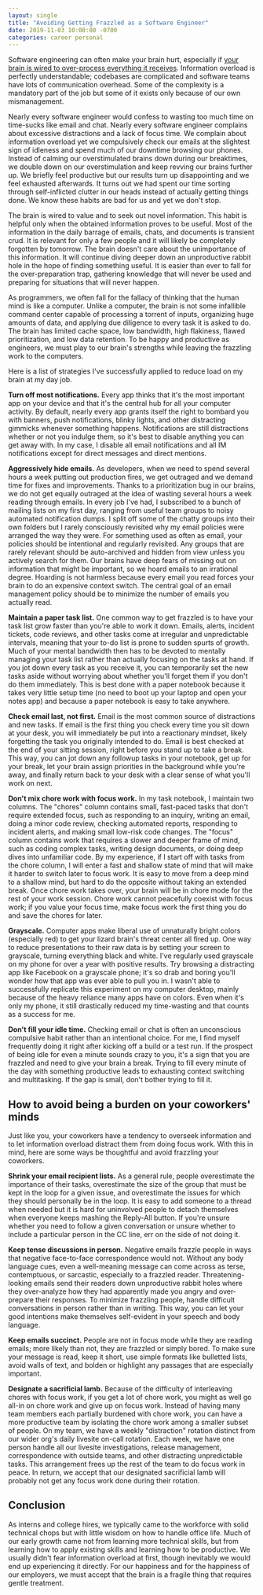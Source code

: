 ```yaml
---
layout: single
title: "Avoiding Getting Frazzled as a Software Engineer"
date: 2019-11-03 10:00:00 -0700
categories: career personal
---
```


Software engineering can often make your brain hurt, especially if [your brain is wired to over-process everything it receives](\blog\highly-sensitive-programmer).
Information overload is perfectly understandable; codebases are complicated and software teams have lots of communication overhead.
Some of the complexity is a mandatory part of the job but some of it exists only because of our own mismanagement.

Nearly every software engineer would confess to wasting too much time on time-sucks like email and chat.
Nearly every software engineer complains about excessive distractions and a lack of focus time.
We complain about information overload yet we compulsively check our emails at the slightest sign of idleness and spend much of our downtime browsing our phones.
Instead of calming our overstimulated brains down during our breaktimes, we double down on our overstimulation and keep revving our brains further up.
We briefly feel productive but our results turn up disappointing and we feel exhausted afterwards.
It turns out we had spent our time sorting through self-inflicted clutter in our heads instead of actually getting things done.
We know these habits are bad for us and yet we don't stop.

The brain is wired to value and to seek out novel information.
This habit is helpful only when the obtained information proves to be useful.
Most of the information in the daily barrage of emails, chats, and documents is transient crud.
It is relevant for only a few people and it will likely be completely forgotten by tomorrow.
The brain doesn't care about the unimportance of this information.
It will continue diving deeper down an unproductive rabbit hole in the hope of finding something useful.
It is easier than ever to fall for the over-preparation trap, gathering knowledge that will never be used and preparing for situations that will never happen.

As programmers, we often fall for the fallacy of thinking that the human mind is like a computer.
Unlike a computer, the brain is not some infallible command center capable of processing a torrent of inputs, organizing huge amounts of data, and applying due diligence to every task it is asked to do.
The brain has limited cache space, low bandwidth, high flakiness, flawed prioritization, and low data retention.
To be happy and productive as engineers, we must play to our brain's strengths while leaving the frazzling work to the computers.

Here is a list of strategies I've successfully applied to reduce load on my brain at my day job.

**Turn off most notifications.**
Every app thinks that it's the most important app on your device and that it's the central hub for all your computer activity.
By default, nearly every app grants itself the right to bombard you with banners, push notifications, blinky lights, and other distracting gimmicks whenever something happens.
Notifications are still distractions whether or not you indulge them, so it's best to disable anything you can get away with.
In my case, I disable all email notifications and all IM notifications except for direct messages and direct mentions.

**Aggressively hide emails.**
As developers, when we need to spend several hours a week putting out production fires, we get outraged and we demand time for fixes and improvements.
Thanks to a prioritization bug in our brains, we do not get equally outraged at the idea of wasting several hours a week reading through emails.
In every job I've had, I subscribed to a bunch of mailing lists on my first day, ranging from useful team groups to noisy automated notification dumps.
I split off some of the chatty groups into their own folders but I rarely consciously revisited why my email policies were arranged the way they were.
For something used as often as email, your policies should be intentional and regularly revisited.
Any groups that are rarely relevant should be auto-archived and hidden from view unless you actively search for them.
Our brains have deep fears of missing out on information that might be important, so we hoard emails to an irrational degree.
Hoarding is not harmless because every email you read forces your brain to do an expensive context switch.
The central goal of an email management policy should be to minimize the number of emails you actually read.

**Maintain a paper task list.**
One common way to get frazzled is to have your task list grow faster than you're able to work it down.
Emails, alerts, incident tickets, code reviews, and other tasks come at irregular and unpredictable intervals, meaning that your to-do list is prone to sudden spurts of growth.
Much of your mental bandwidth then has to be devoted to mentally managing your task list rather than actually focusing on the tasks at hand.
If you jot down every task as you receive it, you can temporarily set the new tasks aside without worrying about whether you'll forget them if you don't do them immediately.
This is best done with a paper notebook because it takes very little setup time (no need to boot up your laptop and open your notes app) and because a paper notebook is easy to take anywhere.

**Check email last, not first.**
Email is the most common source of distractions and new tasks.
If email is the first thing you check every time you sit down at your desk, you will immediately be put into a reactionary mindset, likely forgetting the task you originally intended to do.
Email is best checked at the end of your sitting session, right before you stand up to take a break.
This way, you can jot down any followup tasks in your notebook, get up for your break, let your brain assign priorities in the background while you're away, and finally return back to your desk with a clear sense of what you'll work on next.

**Don't mix chore work with focus work.**
In my task notebook, I maintain two columns.
The "chores" column contains small, fast-paced tasks that don't require extended focus, such as responding to an inquiry, writing an email, doing a minor code review, checking automated reports, responding to incident alerts, and making small low-risk code changes.
The "focus" column contains work that requires a slower and deeper frame of mind, such as coding complex tasks, writing design documents, or doing deep dives into unfamiliar code.
By my experience, if I start off with tasks from the chore column, I will enter a fast and shallow state of mind that will make it harder to switch later to focus work.
It is easy to move from a deep mind to a shallow mind, but hard to do the opposite without taking an extended break.
Once chore work takes over, your brain will be in chore mode for the rest of your work session.
Chore work cannot peacefully coexist with focus work; if you value your focus time, make focus work the first thing you do and save the chores for later.

**Grayscale.**
Computer apps make liberal use of unnaturally bright colors (especially red) to get your lizard brain's threat center all fired up.
One way to reduce presentations to their raw data is by setting your screen to grayscale, turning everything black and white.
I've regularly used grayscale on my phone for over a year with positive results.
Try browsing a distracting app like Facebook on a grayscale phone; it's so drab and boring you'll wonder how that app was ever able to pull you in.
I wasn't able to successfully replicate this experiment on my computer desktop, mainly because of the heavy reliance many apps have on colors.
Even when it's only my phone, it still drastically reduced my time-wasting and that counts as a success for me.

**Don't fill your idle time.**
Checking email or chat is often an unconscious compulsive habit rather than an intentional choice.
For me, I find myself frequently doing it right after kicking off a build or a test run.
If the prospect of being idle for even a minute sounds crazy to you, it's a sign that you are frazzled and need to give your brain a break.
Trying to fill every minute of the day with something productive leads to exhausting context switching and multitasking.
If the gap is small, don't bother trying to fill it.

## How to avoid being a burden on your coworkers' minds ##

Just like you, your coworkers have a tendency to overseek information and to let information overload distract them from doing focus work.
With this in mind, here are some ways be thoughtful and avoid frazzling your coworkers.

**Shrink your email recipient lists.**
As a general rule, people overestimate the importance of their tasks, overestimate the size of the group that must be kept in the loop for a given issue, and overestimate the issues for which they should personally be in the loop.
It is easy to add someone to a thread when needed but it is hard for uninvolved people to detach themselves when everyone keeps mashing the Reply-All button.
If you're unsure whether you need to follow a given conversation or unsure whether to include a particular person in the CC line, err on the side of not doing it.

**Keep tense discussions in person.**
Negative emails frazzle people in ways that negative face-to-face correspondence would not.
Without any body language cues, even a well-meaning message can come across as terse, contemptuous, or sarcastic, especially to a frazzled reader.
Threatening-looking emails send their readers down unproductive rabbit holes where they over-analyze how they had apparently made you angry and over-prepare their responses.
To minimize frazzling people, handle difficult conversations in person rather than in writing.
This way, you can let your good intentions make themselves self-evident in your speech and body language.

**Keep emails succinct.**
People are not in focus mode while they are reading emails; more likely than not, they are frazzled or simply bored.
To make sure your message is read, keep it short, use simple formats like bulletted lists, avoid walls of text, and bolden or highlight any passages that are especially important.

**Designate a sacrificial lamb.**
Because of the difficulty of interleaving chores with focus work, if you get a lot of chore work, you might as well go all-in on chore work and give up on focus work.
Instead of having many team members each partially burdened with chore work, you can have a more productive team by isolating the chore work among a smaller subset of people.
On my team, we have a weekly "distraction" rotation distinct from our wider org's daily livesite on-call rotation.
Each week, we have one person handle all our livesite investigations, release management, correspondence with outside teams, and other distracting unpredictable tasks.
This arrangement frees up the rest of the team to do focus work in peace.
In return, we accept that our designated sacrificial lamb will probably not get any focus work done during their rotation.

## Conclusion ##

As interns and college hires, we typically came to the workforce with solid technical chops but with little wisdom on how to handle office life.
Much of our early growth came not from learning more technical skills, but from learning how to apply existing skills and learning how to be productive.
We usually didn't fear information overload at first, though inevitably we would end up experiencing it directly.
For our happiness and for the happiness of our employers, we must accept that the brain is a fragile thing that requires gentle treatment.
